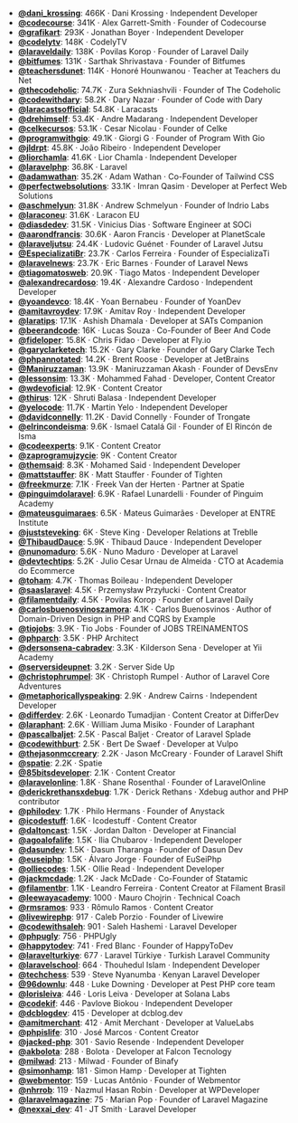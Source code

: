- **[@dani_krossing](https://www.youtube.com/@dani_krossing)**: 466K ‧ Dani Krossing ‧ Independent Developer
- **[@codecourse](https://www.youtube.com/@codecourse)**: 341K ‧ Alex Garrett-Smith ‧ Founder of Codecourse
- **[@grafikart](https://www.youtube.com/@grafikart)**: 293K ‧ Jonathan Boyer ‧ Independent Developer
- **[@codelytv](https://www.youtube.com/@codelytv)**: 148K ‧ CodelyTV
- **[@laraveldaily](https://www.youtube.com/@laraveldaily)**: 138K ‧ Povilas Korop ‧ Founder of Laravel Daily
- **[@bitfumes](https://www.youtube.com/@bitfumes)**: 131K ‧ Sarthak Shrivastava ‧ Founder of Bitfumes
- **[@teachersdunet](https://www.youtube.com/@teachersdunet)**: 114K ‧ Honoré Hounwanou ‧ Teacher at Teachers du Net
- **[@thecodeholic](https://www.youtube.com/@thecodeholic)**: 74.7K ‧ Zura Sekhniashvili ‧ Founder of The Codeholic
- **[@codewithdary](https://www.youtube.com/@codewithdary)**: 58.2K ‧ Dary Nazar ‧ Founder of Code with Dary
- **[@laracastsofficial](https://www.youtube.com/@laracastsofficial)**: 54.8K ‧ Laracasts
- **[@drehimself](https://www.youtube.com/@drehimself)**: 53.4K ‧ Andre Madarang ‧ Independent Developer
- **[@celkecursos](https://www.youtube.com/@celkecursos)**: 53.1K ‧ Cesar Nicolau ‧ Founder of Celke
- **[@programwithgio](https://www.youtube.com/@programwithgio)**: 49.1K ‧ Giorgi G ‧ Founder of Program With Gio
- **[@jldrpt](https://www.youtube.com/@jldrpt)**: 45.8K ‧ João Ribeiro ‧ Independent Developer
- **[@liorchamla](https://www.youtube.com/@liorchamla)**: 41.6K ‧ Lior Chamla ‧ Independent Developer
- **[@laravelphp](https://www.youtube.com/@laravelphp)**: 36.8K ‧ Laravel
- **[@adamwathan](https://www.youtube.com/@adamwathan)**: 35.2K ‧ Adam Wathan ‧ Co-Founder of Tailwind CSS
- **[@perfectwebsolutions](https://www.youtube.com/@perfectwebsolutions)**: 33.1K ‧ Imran Qasim ‧ Developer at Perfect Web Solutions
- **[@aschmelyun](https://www.youtube.com/@aschmelyun)**: 31.8K ‧ Andrew Schmelyun ‧ Founder of Indrio Labs
- **[@laraconeu](https://www.youtube.com/@laraconeu)**: 31.6K ‧ Laracon EU
- **[@diasdedev](https://www.youtube.com/@diasdedev)**: 31.5K ‧ Vinicius Dias ‧ Software Engineer at SOCi
- **[@aarondfrancis](https://www.youtube.com/@aarondfrancis)**: 30.6K ‧ Aaron Francis ‧ Developer at PlanetScale
- **[@laraveljutsu](https://www.youtube.com/@laraveljutsu)**: 24.4K ‧ Ludovic Guénet ‧ Founder of Laravel Jutsu
- **[@EspecializatiBr](https://www.youtube.com/@EspecializatiBr)**: 23.7K ‧ Carlos Ferreira ‧ Founder of EspecializaTi
- **[@laravelnews](https://www.youtube.com/@laravelnews)**: 23.7K ‧ Eric Barnes ‧ Founder of Laravel News
- **[@tiagomatosweb](https://www.youtube.com/@tiagomatosweb)**: 20.9K ‧ Tiago Matos ‧ Independent Developer
- **[@alexandrecardoso](https://www.youtube.com/@alexandrecardoso)**: 19.4K ‧ Alexandre Cardoso ‧ Independent Developer
- **[@yoandevco](https://www.youtube.com/@yoandevco)**: 18.4K ‧ Yoan Bernabeu ‧ Founder of YoanDev
- **[@amitavroydev](https://www.youtube.com/@amitavroydev)**: 17.9K ‧ Amitav Roy ‧ Independent Developer
- **[@laratips](https://www.youtube.com/@laratips)**: 17.1K ‧ Ashish Dhamala ‧ Developer at SATs Companion
- **[@beerandcode](https://www.youtube.com/@beerandcode)**: 16K ‧ Lucas Souza ‧ Co-Founder of Beer And Code
- **[@fideloper](https://www.youtube.com/@fideloper)**: 15.8K ‧ Chris Fidao ‧ Developer at Fly.io
- **[@garyclarketech](https://www.youtube.com/@garyclarketech)**: 15.2K ‧ Gary Clarke ‧ Founder of Gary Clarke Tech
- **[@phpannotated](https://www.youtube.com/@phpannotated)**: 14.2K ‧ Brent Roose ‧ Developer at JetBrains
- **[@Maniruzzaman](https://www.youtube.com/@Maniruzzaman)**: 13.9K ‧ Maniruzzaman Akash ‧ Founder of DevsEnv
- **[@lessonsim](https://www.youtube.com/@lessonsim)**: 13.3K ‧ Mohammed Fahad ‧ Developer, Content Creator
- **[@wdevoficial](https://www.youtube.com/@wdevoficial)**: 12.9K ‧ Content Creator
- **[@thirus](https://www.youtube.com/@thirus)**: 12K ‧ Shruti Balasa ‧ Independent Developer
- **[@yelocode](https://www.youtube.com/@yelocode)**: 11.7K ‧ Martin Yelo ‧ Independent Developer
- **[@davidconnelly](https://www.youtube.com/@davidconnelly)**: 11.2K ‧ David Connelly ‧ Founder of Trongate
- **[@elrincondeisma](https://www.youtube.com/@elrincondeisma)**: 9.6K ‧ Ismael Catalá Gil ‧ Founder of El Rincón de Isma
- **[@codeexperts](https://www.youtube.com/@codeexperts)**: 9.1K ‧ Content Creator
- **[@zaprogramujzycie](https://www.youtube.com/@zaprogramujzycie)**: 9K ‧ Content Creator
- **[@themsaid](https://www.youtube.com/@themsaid)**: 8.3K ‧ Mohamed Said ‧ Independent Developer
- **[@mattstauffer](https://www.youtube.com/@mattstauffer)**: 8K ‧ Matt Stauffer ‧ Founder of Tighten
- **[@freekmurze](https://www.youtube.com/@freekmurze)**: 7.1K ‧ Freek Van der Herten ‧ Partner at Spatie
- **[@pinguimdolaravel](https://www.youtube.com/@pinguimdolaravel)**: 6.9K ‧ Rafael Lunardelli ‧ Founder of Pinguim Academy
- **[@mateusguimaraes](https://www.youtube.com/@mateusguimaraes)**: 6.5K ‧ Mateus Guimarães ‧ Developer at ENTRE Institute
- **[@juststeveking](https://www.youtube.com/@juststeveking)**: 6K ‧ Steve King ‧ Developer Relations at Treblle
- **[@ThibaudDauce](https://www.youtube.com/@ThibaudDauce)**: 5.9K ‧ Thibaud Dauce ‧ Independent Developer
- **[@nunomaduro](https://www.youtube.com/@nunomaduro)**: 5.6K ‧ Nuno Maduro ‧ Developer at Laravel
- **[@devtechtips](https://www.youtube.com/@devtechtips)**: 5.2K ‧ Julio Cesar Urnau de Almeida ‧ CTO at Academia do Ecommerce
- **[@toham](https://www.youtube.com/@toham)**: 4.7K ‧ Thomas Boileau ‧ Independent Developer
- **[@saaslaravel](https://www.youtube.com/@saaslaravel)**: 4.5K ‧ Przemysław Przyłucki ‧ Content Creator
- **[@filamentdaily](https://www.youtube.com/@filamentdaily)**: 4.5K ‧ Povilas Korop ‧ Founder of Laravel Daily
- **[@carlosbuenosvinoszamora](https://www.youtube.com/@carlosbuenosvinoszamora)**: 4.1K ‧ Carlos Buenosvinos ‧ Author of Domain-Driven Design in PHP and CQRS by Example
- **[@tiojobs](https://www.youtube.com/@tiojobs)**: 3.9K ‧ Tio Jobs ‧ Founder of JOBS TREINAMENTOS
- **[@phparch](https://www.youtube.com/@phparch)**: 3.5K ‧ PHP Architect
- **[@dersonsena-cabradev](https://www.youtube.com/@dersonsena-cabradev)**: 3.3K ‧ Kilderson Sena ‧ Developer at Yii Academy
- **[@serversideupnet](https://www.youtube.com/@serversideupnet)**: 3.2K ‧ Server Side Up
- **[@christophrumpel](https://www.youtube.com/@christophrumpel)**: 3K ‧ Christoph Rumpel ‧ Author of Laravel Core Adventures
- **[@metaphoricallyspeaking](https://www.youtube.com/@metaphoricallyspeaking)**: 2.9K ‧ Andrew Cairns ‧ Independent Developer
- **[@differdev](https://www.youtube.com/@differdev)**: 2.6K ‧ Leonardo Tumadjian ‧ Content Creator at DifferDev
- **[@laraphant](https://www.youtube.com/@laraphant)**: 2.6K ‧ William Juma Misiko ‧ Founder of Laraphant
- **[@pascalbaljet](https://www.youtube.com/@pascalbaljet)**: 2.5K ‧ Pascal Baljet ‧ Creator of Laravel Splade
- **[@codewithburt](https://www.youtube.com/@codewithburt)**: 2.5K ‧ Bert De Swaef ‧ Developer at Vulpo
- **[@thejasonmccreary](https://www.youtube.com/@thejasonmccreary)**: 2.2K ‧ Jason McCreary ‧ Founder of Laravel Shift
- **[@spatie](https://www.youtube.com/@spatie)**: 2.2K ‧ Spatie
- **[@85bitsdeveloper](https://www.youtube.com/@85bitsdeveloper)**: 2.1K ‧ Content Creator
- **[@laravelonline](https://www.youtube.com/@laravelonline)**: 1.8K ‧ Shane Rosenthal ‧ Founder of LaravelOnline
- **[@derickrethansxdebug](https://www.youtube.com/@derickrethansxdebug)**: 1.7K ‧ Derick Rethans ‧ Xdebug author and PHP contributor
- **[@philodev](https://www.youtube.com/@philodev)**: 1.7K ‧ Philo Hermans ‧ Founder of Anystack
- **[@icodestuff](https://www.youtube.com/@icodestuff)**: 1.6K ‧ Icodestuff ‧ Content Creator
- **[@daltoncast](https://www.youtube.com/@daltoncast)**: 1.5K ‧ Jordan Dalton ‧ Developer at Financial
- **[@agoalofalife](https://www.youtube.com/@agoalofalife)**: 1.5K ‧ Ilia Chubarov ‧ Independent Developer
- **[@dasundev](https://www.youtube.com/@dasundev)**: 1.5K ‧ Dasun Tharanga ‧ Founder of Dasun Dev
- **[@euseiphp](https://www.youtube.com/@euseiphp)**: 1.5K ‧ Álvaro Jorge ‧ Founder of EuSeiPhp
- **[@olliecodes](https://www.youtube.com/@olliecodes)**: 1.5K ‧ Ollie Read ‧ Independent Developer
- **[@jackmcdade](https://www.youtube.com/@jackmcdade)**: 1.2K ‧ Jack McDade ‧ Co-Founder of Statamic
- **[@filamentbr](https://www.youtube.com/@filamentbr)**: 1.1K ‧ Leandro Ferreira ‧ Content Creator at Filament Brasil
- **[@leewayacademy](https://www.youtube.com/@leewayacademy)**: 1000 ‧ Mauro Chojrin ‧ Technical Coach
- **[@rmsramos](https://www.youtube.com/@rmsramos)**: 933 ‧ Rômulo Ramos ‧ Content Creator
- **[@livewirephp](https://www.youtube.com/@livewirephp)**: 917 ‧ Caleb Porzio ‧ Founder of Livewire
- **[@codewithsaleh](https://www.youtube.com/@codewithsaleh)**: 901 ‧ Saleh Hashemi ‧ Laravel Developer
- **[@phpugly](https://www.youtube.com/@phpugly)**: 756 ‧ PHPUgly
- **[@happytodev](https://www.youtube.com/@happytodev)**: 741 ‧ Fred Blanc ‧ Founder of HappyToDev
- **[@laravelturkiye](https://www.youtube.com/@laravelturkiye)**: 677 ‧ Laravel Türkiye ‧ Turkish Laravel Community
- **[@laravelschool](https://www.youtube.com/@laravelschool)**: 664 ‧ Thouhedul Islam ‧ Independent Developer
- **[@techchess](https://www.youtube.com/@techchess)**: 539 ‧ Steve Nyanumba ‧ Kenyan Laravel Developer
- **[@96downlu](https://www.youtube.com/@96downlu)**: 448 ‧ Luke Downing ‧ Developer at Pest PHP core team
- **[@lorisleiva](https://www.youtube.com/@lorisleiva)**: 446 ‧ Loris Leiva ‧ Developer at Solana Labs
- **[@codekif](https://www.youtube.com/@codekif)**: 446 ‧ Pavlove Biokou ‧ Independent Developer
- **[@dcblogdev](https://www.youtube.com/@dcblogdev)**: 415 ‧ Developer at dcblog.dev
- **[@amitmerchant](https://www.youtube.com/@amitmerchant)**: 412 ‧ Amit Merchant ‧ Developer at ValueLabs
- **[@phpislife](https://www.youtube.com/@phpislife)**: 310 ‧ José Marcos ‧ Content Creator
- **[@jacked-php](https://www.youtube.com/@jacked-php)**: 301 ‧ Savio Resende ‧ Independent Developer
- **[@akbolota](https://www.youtube.com/@akbolota)**: 288 ‧ Bolota ‧ Developer at Falcon Tecnology
- **[@milwad](https://www.youtube.com/@milwad)**: 213 ‧ Milwad ‧ Founder of Binafy
- **[@simonhamp](https://www.youtube.com/@simonhamp)**: 181 ‧ Simon Hamp ‧ Developer at Tighten
- **[@webmentor](https://www.youtube.com/@webmentor)**: 159 ‧ Lucas Antônio ‧ Founder of Webmentor
- **[@nhrrob](https://www.youtube.com/@nhrrob)**: 119 ‧ Nazmul Hasan Robin ‧ Developer at WPDeveloper
- **[@laravelmagazine](https://www.youtube.com/@laravelmagazine)**: 75 ‧ Marian Pop ‧ Founder of Laravel Magazine
- **[@nexxai_dev](https://www.youtube.com/@nexxai_dev)**: 41 ‧ JT Smith ‧ Laravel Developer
